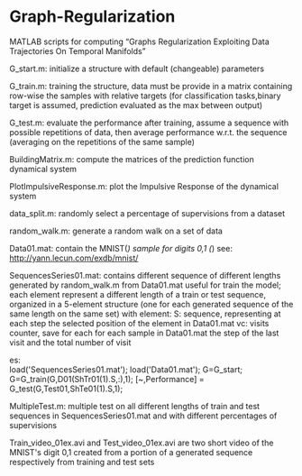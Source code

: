 # Graph-Regularization
MATLAB scripts for computing “Graphs Regularization Exploiting Data Trajectories On Temporal Manifolds”

G_start.m: initialize a structure with default (changeable) parameters

G_train.m: training the structure, data must be provide in a matrix containing row-wise the samples with relative targets (for classification tasks,binary target is assumed, prediction evaluated as the max between output)

G_test.m: evaluate the performance after training, assume a sequence with possible repetitions of data, then average performance w.r.t. the sequence (averaging on the repetitions of the same sample)

BuildingMatrix.m: compute the matrices of the prediction function dynamical system

PlotImpulsiveResponse.m: plot the Impulsive Response of the dynamical system

data_split.m: randomly select a percentage of supervisions from a dataset

random_walk.m: generate a random walk on a set of data

Data01.mat: contain the MNIST(*) sample for digits 0,1
(*) see: http://yann.lecun.com/exdb/mnist/

SequencesSeries01.mat: contains different sequence of different lengths generated by random_walk.m from Data01.mat useful for train the model; each element represent a different length of a train or test sequence, organized in a 5-element structure (one for each generated sequence of the same length on the same set) with element: 
    S: sequence, representing at each step the selected position of the element in Data01.mat
    vc: visits counter, save for each for each sample in Data01.mat the step of the last visit and the total number of visit

es:  
load('SequencesSeries01.mat');
load('Data01.mat');
G=G_start;
G=G_train(G,D01(ShTr01(1).S,:),1);
[~,Performance] = G_test(G,Test01,ShTe01(1).S,1);

MultipleTest.m: multiple test on all different lengths of train and test sequences in SequencesSeries01.mat and with different percentages of supervisions

Train_video_01ex.avi and Test_video_01ex.avi are two short video of the MNIST's digit 0,1 created from a portion of a generated sequence respectively from training and test sets
